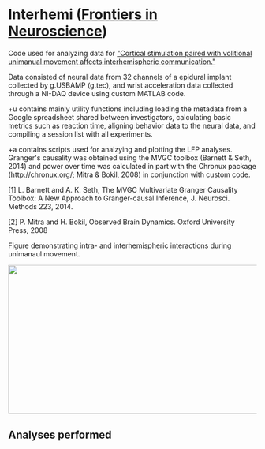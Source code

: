 # Interhemi ([Frontiers in Neuroscience](https://www.frontiersin.org/articles/10.3389/fnins.2021.782188/full))

Code used for analyzing data for ["Cortical stimulation paired with volitional unimanual movement affects interhemispheric communication."](https://www.frontiersin.org/articles/10.3389/fnins.2021.782188/full) 

Data consisted of neural data from 32 channels of a epidural implant collected by g.USBAMP (g.tec), and wrist acceleration data collected through a NI-DAQ device using custom MATLAB code.

+u contains mainly utility functions including loading the metadata from a Google spreadsheet shared between investigators, calculating basic metrics such as reaction time, aligning behavior data to the neural data, and compiling a session list with all experiments.

+a contains scripts used for analzying and plotting the LFP analyses. Granger's causality was obtained using the MVGC toolbox (Barnett & Seth, 2014) and power over time was calculated in part with the Chronux package (http://chronux.org/; Mitra & Bokil, 2008) in conjunction with custom code.


[1] L. Barnett and A. K. Seth, The MVGC Multivariate Granger Causality Toolbox: A New Approach to Granger-causal Inference, J. Neurosci. Methods 223, 2014.

[2] P. Mitra and H. Bokil, Observed Brain Dynamics. Oxford University Press, 2008

Figure demonstrating intra- and interhemispheric interactions during unimanaul movement. 

<p align="center">
  <img width="750" height="302.5" src="https://github.com/richyyun/Interhemi/blob/main/Body%20-%20MovementModel.png">
</p>

## Analyses performed
